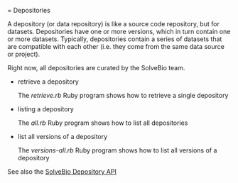= Depositories

A depository (or data repository) is like a source code repository,
but for datasets. Depositories have one or more versions, which in
turn contain one or more datasets. Typically, depositories contain a
series of datasets that are compatible with each other (i.e. they come
from the same data source or project).

Right now, all depositories are curated by the SolveBio team.

* retrieve a depository

    The *retrieve.rb* Ruby program shows how to retrieve a single depository

* listing a depository

    The *all.rb* Ruby program shows how to list all depositories

* list all versions of a depository

    The *versions-all.rb* Ruby program shows how to list all versions
    of a depository

See also the [SolveBio Depository API](https://www.solvebio.com/docs/api/#depositories)

